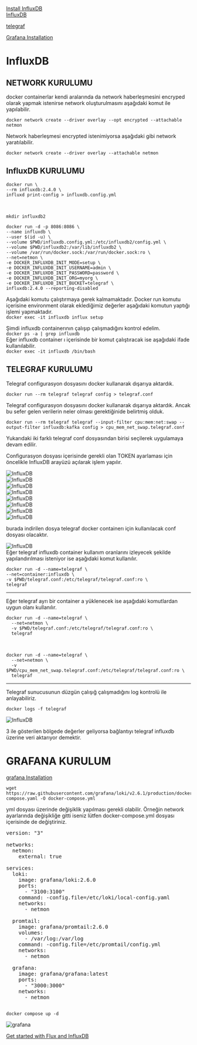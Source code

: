 [Install InfluxDB](https://docs.influxdata.com/influxdb/v2.4/install/) \
[InfluxDB](https://github.com/docker-library/docs/blob/master/influxdb/README.md)

[telegraf](https://hub.docker.com/_/telegraf)

[Grafana Installation](https://grafana.com/docs/loki/latest/installation/)



# InfluxDB
## NETWORK KURULUMU
docker containerlar kendi aralarında da network haberleşmesini encryped olarak yapmak istenirse network oluşturulmasını aşağıdaki komut ile yapılabilir.

`docker network create --driver overlay --opt encrypted --attachable netmon`

Network haberleşmesi encrypted istenimiyorsa aşağıdaki gibi network yaratılabilir.

`docker network create --driver overlay --attachable netmon` 

## InfluxDB KURULUMU

    docker run \
    --rm influxdb:2.4.0 \
    influxd print-config > influxdb.config.yml


<br>

`mkdir influxdb2`

    docker run -d -p 8086:8086 \
    --name influxdb \
    --user $(id -u) \
    --volume $PWD/influxdb.config.yml:/etc/influxdb2/config.yml \
    --volume $PWD/influxdb2:/var/lib/influxdb2 \
    --volume /var/run/docker.sock:/var/run/docker.sock:ro \
    --net=netmon \
    -e DOCKER_INFLUXDB_INIT_MODE=setup \
    -e DOCKER_INFLUXDB_INIT_USERNAME=admin \
    -e DOCKER_INFLUXDB_INIT_PASSWORD=password \
    -e DOCKER_INFLUXDB_INIT_ORG=myorg \
    -e DOCKER_INFLUXDB_INIT_BUCKET=telegraf \
    influxdb:2.4.0 --reporting-disabled
Aşağıdaki komutu çalıştırmaya gerek kalmamaktadır. Docker run komutu içerisine environment olarak eklediğimiz değerler aşağıdaki komutun yaptığı işlemi yapmaktadır. \
`docker exec -it influxdb influx setup`

Şimdi influxdb containerının çalışıp çalışmadığını kontrol edelim. \
`docker ps -a | grep influxdb` \
Eğer influxdb container ı içerisinde bir komut çalıştıracak ise aşağıdaki ifade kullanılabilir. \
`docker exec -it influxdb /bin/bash`

## TELEGRAF KURULUMU
Telegraf configurasyon dosyasını docker kullanarak dışarıya aktardık.

`docker run --rm telegraf telegraf config > telegraf.conf` 

Telegraf configurasyon dosyasını docker kullanarak dışarıya aktardık. Ancak bu sefer gelen verilerin neler olması gerektiğinide belirtmiş olduk.

`docker run --rm telegraf telegraf --input-filter cpu:mem:net:swap --output-filter influxdb:kafka config > cpu_mem_net_swap.telegraf.conf`

Yukarıdaki iki farklı telegraf conf dosyasından birisi seçilerek uygulamaya devam edilir.

Configurasyon dosyası içerisinde gerekli olan TOKEN ayarlaması için öncelikle InfluxDB arayüzü açılarak işlem yapılır.

![InfluxDB](/img/docker_influxdb_telegraf_p01.png) \
![InfluxDB](/img/docker_influxdb_telegraf_p02.png) \
![InfluxDB](/img/docker_influxdb_telegraf_p03.png) \
![InfluxDB](/img/docker_influxdb_telegraf_p04.png) \
![InfluxDB](/img/docker_influxdb_telegraf_p05.png) \
![InfluxDB](/img/docker_influxdb_telegraf_p06.png) \
![InfluxDB](/img/docker_influxdb_telegraf_p07.png) \
![InfluxDB](/img/docker_influxdb_telegraf_p08.png) 

burada indirilen dosya telegraf docker containerı için kullanılacak conf dosyası olacaktır. 

![InfluxDB](/img/docker_influxdb_telegraf_p09.png) 
<br>
Eğer telegraf influxdb container kullanım oranlarını izleyecek şekilde yapılandırılması isteniyor ise aşağıdaki komut kullanılır.

    docker run -d --name=telegraf \
    --net=container:influxdb \
    -v $PWD/telegraf.conf:/etc/telegraf/telegraf.conf:ro \
    telegraf

<hr>

Eğer telegraf ayrı bir container a yüklenecek ise aşağıdaki komutlardan uygun olanı kullanılır.

    docker run -d --name=telegraf \
      --net=netmon \
      -v $PWD/telegraf.conf:/etc/telegraf/telegraf.conf:ro \
      telegraf
<br>

    docker run -d --name=telegraf \
      --net=netmon \
      -v $PWD/cpu_mem_net_swap.telegraf.conf:/etc/telegraf/telegraf.conf:ro \
      telegraf

<hr>
Telegraf sunucusunun düzgün çalışığ çalışmadığını log kontrolü ile anlayabiliriz.

`docker logs -f telegraf` 

![InfluxDB](/img/docker_influxdb_telegraf_p10.png) 

3 ile gösterilen bölgede değerler geliyorsa bağlantıyı telegraf influxdb üzerine veri aktarıyor demektir.


# GRAFANA KURULUM
[grafana Installation](https://grafana.com/docs/loki/latest/installation/)

    wget https://raw.githubusercontent.com/grafana/loki/v2.6.1/production/docker-compose.yaml -O docker-compose.yml

yml dosyası üzerinde değişiklik yapılması gerekli olabilir. Örneğin network ayarlarında değişikliğe gitti iseniz lütfen docker-compose.yml dosyası içerisinde de değiştiriniz.
<pre>
version: "3"

networks:
  netmon:
    external: true

services:
  loki:
    image: grafana/loki:2.6.0
    ports:
      - "3100:3100"
    command: -config.file=/etc/loki/local-config.yaml
    networks:
      - netmon

  promtail:
    image: grafana/promtail:2.6.0
    volumes:
      - /var/log:/var/log
    command: -config.file=/etc/promtail/config.yml
    networks:
      - netmon

  grafana:
    image: grafana/grafana:latest
    ports:
      - "3000:3000"
    networks:
      - netmon

</pre>
`docker compose up -d`

![grafana](/img/docker_influxdb_grafana_p01.png)

[Get started with Flux and InfluxDB](https://docs.influxdata.com/influxdb/v2.4/query-data/get-started/)
